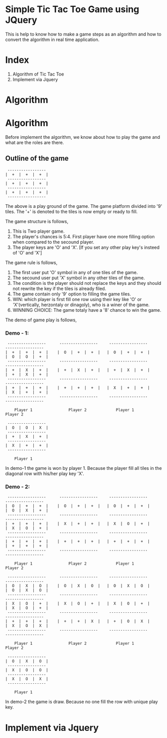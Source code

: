 # Simple Tic Tac Toe Game using JQuery

This is help to know how to make a game steps as an algorithm and how to convert the algorithm in real time application.

# Index

1. Algorithm of Tic Tac Toe
2. Implement via Jquery

# Algorithm

# Algorithm

Before implement the algorithm, we know about how to play the game and what are the roles are there.

## Outline of the game

```
 -----------------
|  +  |  +  |  +  |
 -----------------
|  +  |  +  |  +  |
 -----------------
|  +  |  +  |  +  |
 -----------------
```

The above is a play ground of the game. The game platform divided into '9' tiles. The '+' is denoted to the tiles is now empty or ready to fill.

The game structure is follows,

1. This is Two player game.
2. The player's chances is 5:4. First player have one more filling option when compared to the secound player.
3. The player keys are 'O' and 'X'. [If you set any other play key's insteed of 'O' and 'X']

The game rule is follows,

1. The first user put 'O' symbol in any of one tiles of the game.
2. The secound user put 'X' symbol in any other tiles of the game. 
3. The condition is the player should not replace the keys and they should not rewrite the key if the tiles is already filed.
4. The game contain only '9' option to filling the game tiles.
5. WIN: which player is first fill one row using their key like 'O' or 'X'(vertically, herzontaly or dinagoly), who is a winer of the game.
6. WINNING CHOICE: The game totaly have a '8' chance to win the game.

The demo of game play is follows,

### Demo - 1:

```
 -----------------		-----------------	  -----------------	    	-----------------
|  +  |  +  |  +  |	   |  O  |  +  |  +  |   |  O  |  +  |  +  |	   |  O  |  O  |  +  |
 -----------------		-----------------	  -----------------	    	-----------------
|  +  |  X  |  +  |    |  +  |  X  |  +  |   |  +  |  X  |  +  |	   |  +  |  X  |  +  |
 -----------------		-----------------	  -----------------	    	-----------------
|  +  |  +  |  +  |    |  +  |  +  |  +  |   |  X  |  +  |  +  |	   |  X  |  +  |  +  |
 -----------------		-----------------	  -----------------	    	-----------------

 	Player 1				Player 2			 Player 1					Player 2
```

```
 -----------------
|  O  |  O  |  X  |
 -----------------
|  +  |  X  |  +  |
 -----------------
|  X  |  +  |  +  |
 -----------------

 	Player 1
```

In demo-1 the game is won by player 1. Because the player fill all tiles in the diagonal row with his/her play key 'X'.

### Demo - 2:

```
 -----------------		-----------------	  -----------------	    	-----------------
|  O  |  +  |  +  |	   |  O  |  +  |  +  |   |  O  |  +  |  +  |	   |  O  |  X  |  +  |
 -----------------		-----------------	  -----------------	    	-----------------
|  +  |  +  |  +  |    |  X  |  +  |  +  |   |  X  |  O  |  +  |	   |  X  |  O  |  +  |
 -----------------		-----------------	  -----------------	    	-----------------
|  +  |  +  |  +  |    |  +  |  +  |  +  |   |  +  |  +  |  +  |	   |  +  |  +  |  +  |
 -----------------		-----------------	  -----------------	    	-----------------

 	Player 1				Player 2			 Player 1					Player 2
```

```
 -----------------		-----------------	  -----------------	    	-----------------
|  O  |  X  |  O  |	   |  O  |  X  |  O  |   |  O  |  X  |  O  |	   |  O  |  X  |  O  |
 -----------------		-----------------	  -----------------	    	-----------------
|  X  |  O  |  +  |    |  X  |  O  |  +  |   |  X  |  O  |  +  |	   |  X  |  O  |  +  |
 -----------------		-----------------	  -----------------	    	-----------------
|  +  |  +  |  +  |    |  +  |  +  |  X  |   |  +  |  O  |  X  |	   |  X  |  O  |  X  |
 -----------------		-----------------	  -----------------	    	-----------------

 	Player 1				Player 2			 Player 1					Player 2
```

```
 -----------------
|  O  |  X  |  O  |
 -----------------
|  X  |  O  |  O  |
 -----------------
|  X  |  O  |  X  |
 -----------------

 	Player 1
```

In demo-2 the game is draw. Because no one fill the row with unique play key.

# Implement via Jquery
